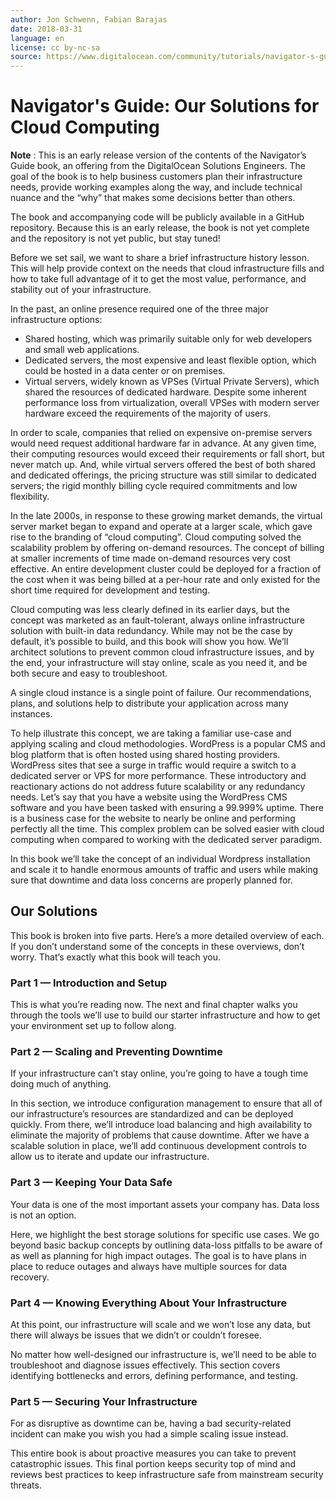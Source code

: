 ```yaml
---
author: Jon Schwenn, Fabian Barajas
date: 2018-03-31
language: en
license: cc by-nc-sa
source: https://www.digitalocean.com/community/tutorials/navigator-s-guide-our-solutions-for-cloud-computing
---
```


# Navigator's Guide: Our Solutions for Cloud Computing

 **Note** : This is an early release version of the contents of the Navigator’s Guide book, an offering from the DigitalOcean Solutions Engineers. The goal of the book is to help business customers plan their infrastructure needs, provide working examples along the way, and include technical nuance and the “why” that makes some decisions better than others.

The book and accompanying code will be publicly available in a GitHub repository. Because this is an early release, the book is not yet complete and the repository is not yet public, but stay tuned!

Before we set sail, we want to share a brief infrastructure history lesson. This will help provide context on the needs that cloud infrastructure fills and how to take full advantage of it to get the most value, performance, and stability out of your infrastructure.

In the past, an online presence required one of the three major infrastructure options:

- Shared hosting, which was primarily suitable only for web developers and small web applications.
- Dedicated servers, the most expensive and least flexible option, which could be hosted in a data center or on premises.
- Virtual servers, widely known as VPSes (Virtual Private Servers), which shared the resources of dedicated hardware. Despite some inherent performance loss from virtualization, overall VPSes with modern server hardware exceed the requirements of the majority of users.

In order to scale, companies that relied on expensive on-premise servers would need request additional hardware far in advance. At any given time, their computing resources would exceed their requirements or fall short, but never match up. And, while virtual servers offered the best of both shared and dedicated offerings, the pricing structure was still similar to dedicated servers; the rigid monthly billing cycle required commitments and low flexibility.

In the late 2000s, in response to these growing market demands, the virtual server market began to expand and operate at a larger scale, which gave rise to the branding of “cloud computing”. Cloud computing solved the scalability problem by offering on-demand resources. The concept of billing at smaller increments of time made on-demand resources very cost effective. An entire development cluster could be deployed for a fraction of the cost when it was being billed at a per-hour rate and only existed for the short time required for development and testing.

Cloud computing was less clearly defined in its earlier days, but the concept was marketed as an fault-tolerant, always online infrastructure solution with built-in data redundancy. While may not be the case by default, it’s possible to build, and this book will show you how. We’ll architect solutions to prevent common cloud infrastructure issues, and by the end, your infrastructure will stay online, scale as you need it, and be both secure and easy to troubleshoot.

A single cloud instance is a single point of failure. Our recommendations, plans, and solutions help to distribute your application across many instances.

To help illustrate this concept, we are taking a familiar use-case and applying scaling and cloud methodologies. WordPress is a popular CMS and blog platform that is often hosted using shared hosting providers. WordPress sites that see a surge in traffic would require a switch to a dedicated server or VPS for more performance. These introductory and reactionary actions do not address future scalability or any redundancy needs. Let’s say that you have a website using the WordPress CMS software and you have been tasked with ensuring a 99.999% uptime. There is a business case for the website to nearly be online and performing perfectly all the time. This complex problem can be solved easier with cloud computing when compared to working with the dedicated server paradigm.

In this book we’ll take the concept of an individual Wordpress installation and scale it to handle enormous amounts of traffic and users while making sure that downtime and data loss concerns are properly planned for.

## Our Solutions

This book is broken into five parts. Here’s a more detailed overview of each. If you don’t understand some of the concepts in these overviews, don’t worry. That’s exactly what this book will teach you.

### Part 1 — Introduction and Setup

This is what you’re reading now. The next and final chapter walks you through the tools we’ll use to build our starter infrastructure and how to get your environment set up to follow along.

### Part 2 — Scaling and Preventing Downtime

If your infrastructure can’t stay online, you’re going to have a tough time doing much of anything.

In this section, we introduce configuration management to ensure that all of our infrastructure’s resources are standardized and can be deployed quickly. From there, we’ll introduce load balancing and high availability to eliminate the majority of problems that cause downtime. After we have a scalable solution in place, we’ll add continuous development controls to allow us to iterate and update our infrastructure.

### Part 3 — Keeping Your Data Safe

Your data is one of the most important assets your company has. Data loss is not an option.

Here, we highlight the best storage solutions for specific use cases. We go beyond basic backup concepts by outlining data-loss pitfalls to be aware of as well as planning for high impact outages. The goal is to have plans in place to reduce outages and always have multiple sources for data recovery.

### Part 4 — Knowing Everything About Your Infrastructure

At this point, our infrastructure will scale and we won’t lose any data, but there will always be issues that we didn’t or couldn’t foresee.

No matter how well-designed our infrastructure is, we’ll need to be able to troubleshoot and diagnose issues effectively. This section covers identifying bottlenecks and errors, defining performance, and testing.

### Part 5 — Securing Your Infrastructure

For as disruptive as downtime can be, having a bad security-related incident can make you wish you had a simple scaling issue instead.

This entire book is about proactive measures you can take to prevent catastrophic issues. This final portion keeps security top of mind and reviews best practices to keep infrastructure safe from mainstream security threats.
